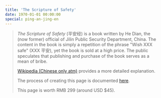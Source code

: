 ```yaml
---
title: 'The Scripture of Safety'
date: 1970-01-01 00:00:00
special: ping-an-jing-en
---
```


> _The Scripture of Safety_ (平安经) is a book written by He Dian, the (now former) official of Jilin Public Security Department, China. The content in the book is simply a repetition of the phrase "Wish XXX safe" (XXX 平安), yet the book is sold at a high price. The public speculates that publishing and purchase of the book serves as a mean of bribe.
>
> [Wikipedia (Chinese only atm)](https://zh.wikipedia.org/wiki/%E5%B9%B3%E5%AE%89%E7%BB%8F) provides a more detailed explanation.
>
> The process of creating this page is documented [here](/en/article/modify-website/an-elegant-scripture-of-safety-generator.lantian).
>
> This page is worth RMB 299 (around USD $45).
